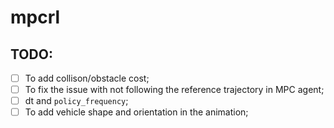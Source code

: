 # mpcrl
 
## TODO:

- [ ] To add collison/obstacle cost;
- [ ] To fix the issue with not following the reference trajectory in MPC agent;
- [ ] dt and `policy_frequency`;
- [ ] To add vehicle shape and orientation in the animation;